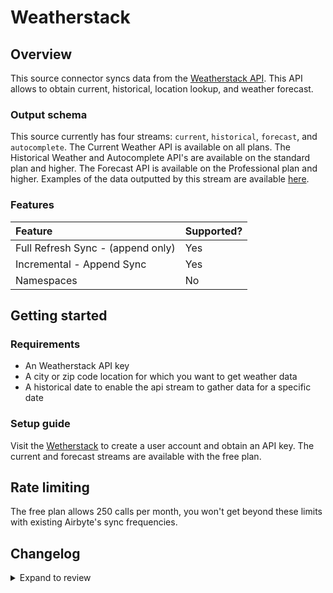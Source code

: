 # Weatherstack

## Overview

This source connector syncs data from the [Weatherstack API](http://api.weatherstack.com/). This API allows to obtain current, historical, location lookup, and weather forecast.

### Output schema

This source currently has four streams: `current`, `historical`, `forecast`, and `autocomplete`. The Current Weather API is available on all plans. The Historical Weather and Autocomplete API's are available on the standard plan and higher. The Forecast API is available on the Professional plan and higher. Examples of the data outputted by this stream are available [here](https://weatherstack.com/documentation).

### Features

| Feature                           | Supported? |
| :-------------------------------- | :--------- |
| Full Refresh Sync - (append only) | Yes        |
| Incremental - Append Sync         | Yes        |
| Namespaces                        | No         |

## Getting started

### Requirements

- An Weatherstack API key
- A city or zip code location for which you want to get weather data
- A historical date to enable the api stream to gather data for a specific date

### Setup guide

Visit the [Wetherstack](https://weatherstack.com/) to create a user account and obtain an API key. The current and forecast streams are available with the free plan.

## Rate limiting

The free plan allows 250 calls per month, you won't get beyond these limits with existing Airbyte's sync frequencies.

## Changelog

<details>
  <summary>Expand to review</summary>

| Version | Date       | Pull Request                                             | Subject         |
| :------ | :--------- | :------------------------------------------------------- | :-------------- |
| 1.1.15 | 2025-09-30 | [61201](https://github.com/airbytehq/airbyte/pull/61201) | Update dependencies |
| 1.1.14 | 2025-05-24 | [60741](https://github.com/airbytehq/airbyte/pull/60741) | Update dependencies |
| 1.1.13 | 2025-05-10 | [59914](https://github.com/airbytehq/airbyte/pull/59914) | Update dependencies |
| 1.1.12 | 2025-05-04 | [59546](https://github.com/airbytehq/airbyte/pull/59546) | Update dependencies |
| 1.1.11 | 2025-04-26 | [58952](https://github.com/airbytehq/airbyte/pull/58952) | Update dependencies |
| 1.1.10 | 2025-04-19 | [58542](https://github.com/airbytehq/airbyte/pull/58542) | Update dependencies |
| 1.1.9 | 2025-04-12 | [58016](https://github.com/airbytehq/airbyte/pull/58016) | Update dependencies |
| 1.1.8 | 2025-04-05 | [57433](https://github.com/airbytehq/airbyte/pull/57433) | Update dependencies |
| 1.1.7 | 2025-03-29 | [56831](https://github.com/airbytehq/airbyte/pull/56831) | Update dependencies |
| 1.1.6 | 2025-03-22 | [56268](https://github.com/airbytehq/airbyte/pull/56268) | Update dependencies |
| 1.1.5 | 2025-03-08 | [55600](https://github.com/airbytehq/airbyte/pull/55600) | Update dependencies |
| 1.1.4 | 2025-03-01 | [55096](https://github.com/airbytehq/airbyte/pull/55096) | Update dependencies |
| 1.1.3 | 2025-02-22 | [54498](https://github.com/airbytehq/airbyte/pull/54498) | Update dependencies |
| 1.1.2 | 2025-02-15 | [47532](https://github.com/airbytehq/airbyte/pull/47532) | Update dependencies |
| 1.1.1 | 2024-08-16 | [44196](https://github.com/airbytehq/airbyte/pull/44196) | Bump source-declarative-manifest version |
| 1.1.0 | 2024-08-14 | [44046](https://github.com/airbytehq/airbyte/pull/44046) | Refactor connector to manifest-only format |
| 1.0.2 | 2024-08-12 | [43892](https://github.com/airbytehq/airbyte/pull/43892) | Update dependencies |
| 1.0.1 | 2024-08-10 | [43615](https://github.com/airbytehq/airbyte/pull/43615) | Update dependencies |
| 1.0.0 | 2024-08-04 | [43298](https://github.com/airbytehq/airbyte/pull/43298) | Migrate to LowCode |
| 0.1.12 | 2024-08-03 | [43177](https://github.com/airbytehq/airbyte/pull/43177) | Update dependencies |
| 0.1.11 | 2024-07-27 | [42672](https://github.com/airbytehq/airbyte/pull/42672) | Update dependencies |
| 0.1.10 | 2024-07-20 | [42280](https://github.com/airbytehq/airbyte/pull/42280) | Update dependencies |
| 0.1.9 | 2024-07-13 | [41887](https://github.com/airbytehq/airbyte/pull/41887) | Update dependencies |
| 0.1.8 | 2024-07-10 | [41566](https://github.com/airbytehq/airbyte/pull/41566) | Update dependencies |
| 0.1.7 | 2024-07-09 | [41241](https://github.com/airbytehq/airbyte/pull/41241) | Update dependencies |
| 0.1.6 | 2024-07-06 | [40876](https://github.com/airbytehq/airbyte/pull/40876) | Update dependencies |
| 0.1.5 | 2024-06-26 | [40549](https://github.com/airbytehq/airbyte/pull/40549) | Migrate off deprecated auth package |
| 0.1.4 | 2024-06-25 | [40414](https://github.com/airbytehq/airbyte/pull/40414) | Update dependencies |
| 0.1.3 | 2024-06-22 | [40086](https://github.com/airbytehq/airbyte/pull/40086) | Update dependencies |
| 0.1.2 | 2024-06-06 | [39190](https://github.com/airbytehq/airbyte/pull/39190) | [autopull] Upgrade base image to v1.2.2 |
| 0.1.1 | 2024-05-20 | [38438](https://github.com/airbytehq/airbyte/pull/38438) | [autopull] base image + poetry + up_to_date |
| 0.1.0 | 2022-09-08 | [16473](https://github.com/airbytehq/airbyte/pull/16473) | Initial release |

</details>
